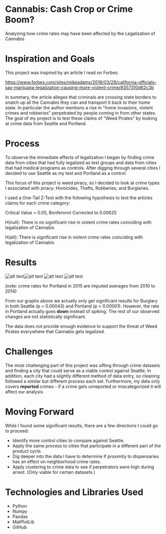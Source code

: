 # Cannabis: Cash Crop or Crime Boom?

Analyzing how crime rates may have been affected by the Legalization of Cannabis

# Inspiration and Goals
This project was inspired by an article I read on Forbes:

https://www.forbes.com/sites/mikeadams/2018/03/28/california-officials-say-marijuana-legalization-causing-more-violent-crime/#357310d62c3b

In summary, the article alleges that criminals are crossing state borders to snatch up all the Cannabis they can and transport it back to their home state.  In particular the author mentions a rise in "home invasions, violent crimes and robberies" perpetrated by people coming in from other states. The goal of my project is to test these claims of "Weed Pirates" by looking at crime data from Seattle and Portland.

# Process
To observe the immediate effects of legalization I began by finding crime data from cities that had fully legalized as test groups and data from cities that had medical programs as controls.  After digging through several cities I decided to use Seattle as my test and Portland as a control.

This focus of this project is weed piracy, so I decided to look at crime types I associated with piracy: Homicides, Thefts, Robberies, and Burglaries.

I used a One-Tail Z-Test with the following hypothesis to test the articles claims for each crime category:

Critical Value = 0.05, Bonferonni Corrected to 0.00625

H(null): There is no significant rise in violent crime rates coinciding with legalization of Cannabis

H(alt): There is significant rise in violent crime rates coinciding with legalization of Cannabis

# Results
   ![alt text](https://github.com/WhimsicalNose03/Final-Project/blob/master/plots/homicide_rates.png)![alt text](https://github.com/WhimsicalNose03/Final-Project/blob/master/plots/theft_rates.png)
![alt text](https://github.com/WhimsicalNose03/Final-Project/blob/master/plots/burglary_rates.png)
![alt text](https://github.com/WhimsicalNose03/Final-Project/blob/master/plots/robbery_rates.png)

(note: crime rates for Portland in 2015 are imputed averages from 2010 to 2014)

From our graphs above we actually only get significant results for Burglary in both Seattle (p = 0.00043) and Portland (p < 0.00001).  However, the rate in Portland actually goes __down__ instead of spiking.  The rest of our observed changes are not statistically significant.

The data does not provide enough evidence to support the threat of Weed Pirates everywhere that Cannabis gets legalized.  

# Challenges
The most challenging part of this project was sifting through crime datasets and finding a city that could serve as a viable control against Seattle.  In addition, each city had a slightly different method of data entry, so cleaning followed a similar but different process each set.  Furthermore, my data only covers __reported__ crimes - if a crime gets unreported or miscategorized it will affect our analysis.

# Moving Forward
While I found some significant results, there are a few directions I could go to proceed:
   * Identify more control cities to compare against Seattle.
   * Apply the same process to cities that participate in a different part of the product cycle.
   * Dig deeper into the data I have to determine if proximity to dispensaries has an effect on neighborhood crime rates.
   * Apply clustering to crime data to see if perpetrators were high during arrest.  (Only viable for certain datasets.)
   
# Technologies and Libraries Used
* Python
* Numpy
* Pandas
* MatPlotLib
* GitHub
